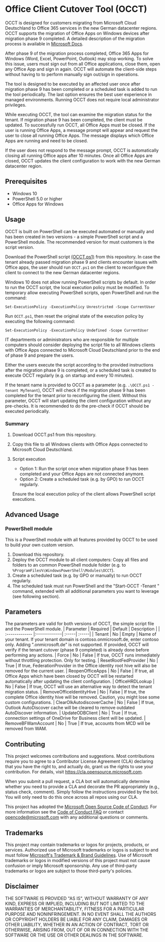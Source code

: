 # Office Client Cutover Tool (OCCT)
OCCT is designed for customers migrating from Microsoft Cloud Deutschland to Office 365 services in the new German datacenter regions. OCCT supports the migration of Office Apps on Windows devices after migration phase 9 completed. A detailed description of the migration process is available in [Microsoft Docs](https://docs.microsoft.com/en-us/microsoft-365/enterprise/ms-cloud-germany-transition?view=o365-worldwide).

After phase 9 of the migration process completed, Office 365 Apps for Windows (Word, Excel, PowerPoint, Outlook) may stop working. To solve this issue, users must sign out from all Office applications, close them, open any Office App and sign in again.
OCCT will automate the client-side steps without having to to perform manually sign out/sign in operations. 

The tool is designed to be executed by an affected user once after migration phase 9 has been completed or a scheduled task is added to run the tool periodically. The last option ensures the best user experience in managed environments. Running OCCT does not require local administrator privileges.

While executing OCCT, the tool can examine the migration status for the tenant. If migration phase 9 has been completed, the client must be updated. To successfully run OCCT, all Office Apps must be closed. If the user is running Office Apps, a message prompt will appear and request the user to close all running Office Apps. The message displays which Office Apps are running and need to be closed.

If the user does not respond to the message prompt, OCCT is automatically closing all running Office apps after 10 minutes. Once all Office Apps are closed, OCCT updates the client configuration to work with the new German datacenter region.

## Prerequisites
- Windows 10
- PowerShell 5.0 or higher
- Office Apps for Windows

## Usage
OCCT is built on PowerShell can be executed automated or manually and has been created in two versions - a simple PowerShell script and a PowerShell module. The recommended version for must customers is the script version.

Download the PowerShell script [(OCCT.ps1)](https://raw.githubusercontent.com/microsoft/OCCT/main/OCCT.ps1) from this repository.
In case the tenant already passed migration phase 9 and clients encounter issues with Office apps, the user should run `OCCT.ps1` on the client to reconfigure the client to connect to the new German datacenter regions.

Windows 10 does not allow running PowerShell scripts by default. In order to run the OCCT script, the local execution policy must be modified.
To temporary allow executing PowerShell scripts, open PowerShell and run the command:

`Set-ExecutionPolicy -ExecutionPolicy Unrestricted -Scope CurrentUser`

Run `OCCT.ps1`, then reset the original state of the execution policy by executing the following command:

`Set-ExecutionPolicy -ExecutionPolicy Undefined -Scope CurrentUser`

IT departments or administrators who are responsible for multiple computers should consider deploying the script file to all Windows clients with Office Apps connected to Microsoft Cloud Deutschland prior to the end of phase 9 and prepare the users.

Either the users execute the script according to the provided instructions after the migration phase 9 is completed, or a scheduled task is created to execute OCCT regularly (e.g. on startup and every 10 minutes).

If the tenant name is provided to OCCT as a parameter (e.g. `.\OCCT.ps1 -tenant MyTenant`), OCCT will check if the migration phase 9 has been completed for the tenant prior to reconfiguring the client. Without this parameter, OCCT will start updating the client configuration without any pre-checks. It is recommended to do the pre-check if OCCT should be executed periodically.

### Summary
1. Download OCCT.ps1 from this repository.
2. Copy this file to all Windows clients with Office Apps connected to Microsoft Cloud Deutschland.
3. Script execution
    - Option 1: Run the script once when migration phase 9 has been completed and your Office Apps are not connected anymore.
    - Option 2: Create a scheduled task (e.g. by GPO) to run OCCT regularly. 

    Ensure the local execution policy of the client allows PowerShell script executions. 

## Advanced Usage
### PowerShell module
This is a PowerShell module with all features provided by OCCT to be used to build your own custom version.
1. Download this repository.
2. Deploy the OCCT module to all client computers: Copy all files and folders to an common PowerShell module folder (e.g. to `%ProgramFiles%\WindowsPowerShell\Modules\OCCT`).
3. Create a scheduled task (e.g. by GPO or manually) to run OCCT regularly.
4. The scheduled task must run PowerShell and the "Start-OCCT -Tenant <tenantname>" command, extended with all additional parameters you want to leverage (see following section).

## Parameters
The parameters are valid for both versions of OCCT, the simple script file and the PowerShell module.
| Parameter | Required | Default | Description |
| :------------- |:-------------| :-----| :-----|
| Tenant | No | Empty | Name of your tenant. If your tenant domain is contoso.onmicrosoft.de, enter contoso only. Adding ".onmicrosoft.de" is not supported. If provided, OCCT will verify if the tenant cutover (phase 9 completed) is already done before performing any actions.
| Force | No | False | If true, OCCT runs immediately without throttling protection. Only for testing.
| ResetRootFedProvider | No | True | If true, FederationProvider in the Office identity root hive will also be removed for the current user.
| ReopenOfficeApps | No | False | If true, all Office Apps which have been closed by OCCT will be restarted automatically after updating the client configuration.
| OfficeHRDLookup | No | False | If true, OCCT will use an alternative way to detect the tenant migration status.
| RemoveOfficeIdentityHive | No | False | If true, the complete Office identity hive will be removed. Caution, you might lose some custom configurations.
| ClearOlkAutodiscoverCache | No | False | If true, Outlook AutoDiscover cache will be cleared to remove outdated AutoDiscover information.
| UpdateODBClient | No | True | If true, connection settings of OneDrive for Business client will be updated.
| RemoveBFWamAccount | No | True | If true, accounts from MCD will be removed from WAM.

## Contributing
This project welcomes contributions and suggestions. Most contributions require you to agree to a
Contributor License Agreement (CLA) declaring that you have the right to, and actually do, grant us
the rights to use your contribution. For details, visit https://cla.opensource.microsoft.com.

When you submit a pull request, a CLA bot will automatically determine whether you need to provide
a CLA and decorate the PR appropriately (e.g., status check, comment). Simply follow the instructions
provided by the bot. You will only need to do this once across all repos using our CLA.

This project has adopted the [Microsoft Open Source Code of Conduct](https://opensource.microsoft.com/codeofconduct/).
For more information see the [Code of Conduct FAQ](https://opensource.microsoft.com/codeofconduct/faq/) or
contact [opencode@microsoft.com](mailto:opencode@microsoft.com) with any additional questions or comments.

## Trademarks
This project may contain trademarks or logos for projects, products, or services. Authorized use of Microsoft 
trademarks or logos is subject to and must follow 
[Microsoft's Trademark & Brand Guidelines](https://www.microsoft.com/en-us/legal/intellectualproperty/trademarks/usage/general).
Use of Microsoft trademarks or logos in modified versions of this project must not cause confusion or imply Microsoft sponsorship.
Any use of third-party trademarks or logos are subject to those third-party's policies.

## Disclaimer
THE SOFTWARE IS PROVIDED "AS IS", WITHOUT WARRANTY OF ANY KIND, EXPRESS OR
IMPLIED, INCLUDING BUT NOT LIMITED TO THE WARRANTIES OF MERCHANTABILITY,
FITNESS FOR A PARTICULAR PURPOSE AND NONINFRINGEMENT. IN NO EVENT SHALL THE
AUTHORS OR COPYRIGHT HOLDERS BE LIABLE FOR ANY CLAIM, DAMAGES OR OTHER
LIABILITY, WHETHER IN AN ACTION OF CONTRACT, TORT OR OTHERWISE, ARISING FROM,
OUT OF OR IN CONNECTION WITH THE SOFTWARE OR THE USE OR OTHER DEALINGS IN
THE SOFTWARE.